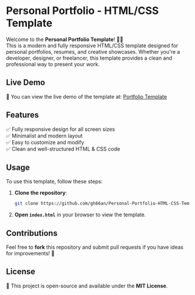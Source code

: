 # Personal Portfolio - HTML/CSS Template

Welcome to the **Personal Portfolio Template**! 🎨🚀  
This is a modern and fully responsive HTML/CSS template designed for personal portfolios, resumes, and creative showcases. Whether you're a developer, designer, or freelancer, this template provides a clean and professional way to present your work.

## Live Demo  
🔗 You can view the live demo of the template at: [Portfolio Template](https://gh66an.github.io/Personal-Portfolio-HTML-CSS-Template/)

## Features  
✅ Fully responsive design for all screen sizes  
✅ Minimalist and modern layout  
✅ Easy to customize and modify  
✅ Clean and well-structured HTML & CSS code  

## Usage  
To use this template, follow these steps:  

1. **Clone the repository**:  
   ```bash
   git clone https://github.com/gh66an/Personal-Portfolio-HTML-CSS-Template.git
   ```  
2. **Open `index.html`** in your browser to view the template.  

## Contributions  
Feel free to **fork** this repository and submit pull requests if you have ideas for improvements! 🚀  

## License  
📜 This project is open-source and available under the **MIT License**.

